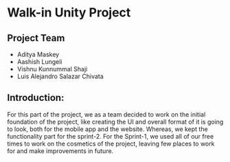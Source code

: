 # Walk-in Unity Project

## Project Team

- Aditya Maskey
- Aashish Lungeli
- Vishnu Kunnummal Shaji
- Luis Alejandro Salazar Chivata

## Introduction:

For this part of the project, we as a team decided to work on the initial foundation of the project, like creating the UI and overall format of it is going to look, both for the mobile app and the website. Whereas, we kept the functionality part for the sprint-2. For the Sprint-1, we used all of our free times to work on the cosmetics of the project, leaving few places to work for and make improvements in future.

